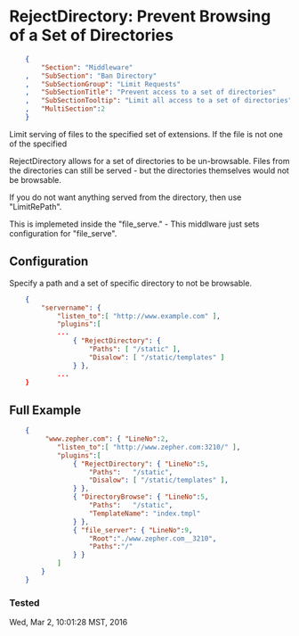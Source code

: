 RejectDirectory: Prevent Browsing of a Set of Directories
=========================================================
``` JSON
	{
		"Section": "Middleware"
	,	"SubSection": "Ban Directory"
	,	"SubSectionGroup": "Limit Requests"
	,	"SubSectionTitle": "Prevent access to a set of directories"
	,	"SubSectionTooltip": "Limit all access to a set of directories"
	, 	"MultiSection":2
	}
```

Limit serving of files to the specified set of extensions.  If the file is not one of the specified


RejectDirectory allows for a set of directories to be un-browsable.   Files from the directories
can still be served - but the directories themselves would not be browsable.

If you do not want anything served from the directory, then use "LimitRePath".

This is implemeted inside the "file_serve." - This middlware just sets configuration for 
"file_serve".

Configuration
-------------

Specify a path and a set of specific directory to not be browsable.

``` JSON
	{
		"servername": { 
			"listen_to":[ "http://www.example.com" ],
			"plugins":[
			...
				{ "RejectDirectory": { 
					"Paths": [ "/static" ],
					"Disalow": [ "/static/templates" ]
				} },
			...
	}
``` 

Full Example
------------

``` JSON
	{
		 "www.zepher.com": { "LineNo":2,
			"listen_to":[ "http://www.zepher.com:3210/" ],
			"plugins":[
				{ "RejectDirectory": { "LineNo":5, 
					"Paths":   "/static",
					"Disalow": [ "/static/templates" ],
				} },
				{ "DirectoryBrowse": { "LineNo":5, 
					"Paths":   "/static",
					"TemplateName": "index.tmpl"
				} },
				{ "file_server": { "LineNo":9,
					"Root":"./www.zepher.com__3210",
					"Paths":"/"
				} }
			]
		}
	}
``` 

### Tested

Wed, Mar 2, 10:01:28 MST, 2016


